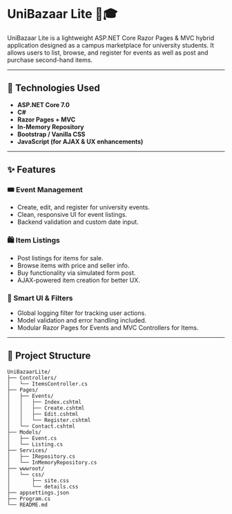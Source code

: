 # UniBazaar Lite 🛒🎓

UniBazaar Lite is a lightweight ASP.NET Core Razor Pages & MVC hybrid application designed as a campus marketplace for university students. It allows users to list, browse, and register for events as well as post and purchase second-hand items.

---

## 🔧 Technologies Used

- **ASP.NET Core 7.0**
- **C#**
- **Razor Pages + MVC**
- **In-Memory Repository**
- **Bootstrap / Vanilla CSS**
- **JavaScript (for AJAX & UX enhancements)**

---

## ✨ Features

### 🎟️ Event Management
- Create, edit, and register for university events.
- Clean, responsive UI for event listings.
- Backend validation and custom date input.

### 🛍️ Item Listings
- Post listings for items for sale.
- Browse items with price and seller info.
- Buy functionality via simulated form post.
- AJAX-powered item creation for better UX.

### 🧠 Smart UI & Filters
- Global logging filter for tracking user actions.
- Model validation and error handling included.
- Modular Razor Pages for Events and MVC Controllers for Items.

---

## 📁 Project Structure

```plaintext
UniBazaarLite/
├── Controllers/
│   └── ItemsController.cs
├── Pages/
│   ├── Events/
│   │   ├── Index.cshtml
│   │   ├── Create.cshtml
│   │   ├── Edit.cshtml
│   │   └── Register.cshtml
│   └── Contact.cshtml
├── Models/
│   ├── Event.cs
│   └── Listing.cs
├── Services/
│   ├── IRepository.cs
│   └── InMemoryRepository.cs
├── wwwroot/
│   └── css/
│       ├── site.css
│       └── details.css
├── appsettings.json
├── Program.cs
└── README.md
